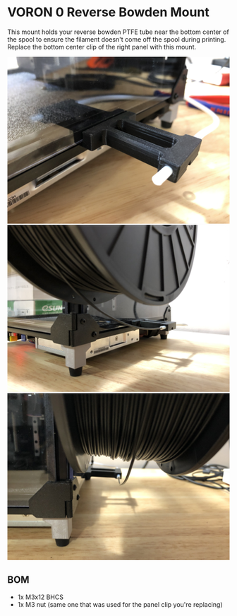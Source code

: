 VORON 0 Reverse Bowden Mount
============================

This mount holds your reverse bowden PTFE tube near the bottom center of the spool to ensure the filament doesn't come off the spool during printing.
Replace the bottom center clip of the right panel with this mount.

![Mount](mount.jpg)
![Mount and filament](mount_and_filament.jpg)
![Mount and filament centered](mount_filament_centered.jpg)

BOM
---

- 1x M3x12 BHCS
- 1x M3 nut (same one that was used for the panel clip you're replacing)
